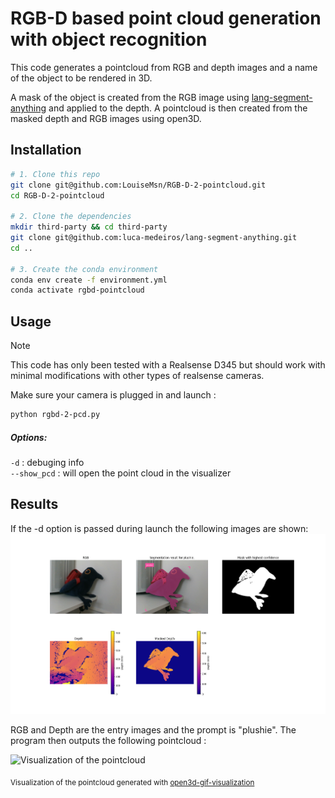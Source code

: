 # RGB-D based point cloud generation with object recognition
This code generates a pointcloud from RGB and depth images and a name of the object to be rendered in 3D.

A mask of the object is created from the RGB image using [lang-segment-anything](https://github.com/luca-medeiros/lang-segment-anything) and applied to the depth. A pointcloud is then created from the masked depth and RGB images using open3D.

## Installation

```bash
# 1. Clone this repo
git clone git@github.com:LouiseMsn/RGB-D-2-pointcloud.git
cd RGB-D-2-pointcloud

# 2. Clone the dependencies
mkdir third-party && cd third-party
git clone git@github.com:luca-medeiros/lang-segment-anything.git
cd ..

# 3. Create the conda environment
conda env create -f environment.yml 
conda activate rgbd-pointcloud
```

## Usage
>[!NOTE]
>This code has only been tested with a Realsense D345 but should work with minimal modifications with other types of realsense cameras.

Make sure your camera is plugged in and launch :
```bash
python rgbd-2-pcd.py
```
##### Options:  
`-d` : debuging info  
`--show_pcd` :  will open the point cloud in the visualizer

## Results
If the -d option is passed during launch the following images are shown:
![Images results](./images/plushie_results.png)

RGB and Depth are the entry images and the prompt is "plushie". The program then outputs the following pointcloud :

<img src="./images/video.gif" alt="Visualization of the pointcloud">  

<sub>Visualization of the pointcloud generated with [open3d-gif-visualization](https://github.com/phillipinseoul/open3d-gif-visualization)
</sub>
 